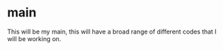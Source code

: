 # main
This will be my main, this will have a broad range of different codes that I will be working on.

